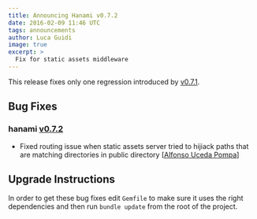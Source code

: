 ```yaml
---
title: Announcing Hanami v0.7.2
date: 2016-02-09 11:46 UTC
tags: announcements
author: Luca Guidi
image: true
excerpt: >
  Fix for static assets middleware
---
```


This release fixes only one regression introduced by [v0.7.1](/blog/2016/02/05/announcing-hanami-071).

## Bug Fixes

### hanami [v0.7.2](https://github.com/hanami/hanami/blob/master/CHANGELOG.md#v072---2016-02-09)

- Fixed routing issue when static assets server tried to hijiack paths that are matching directories in public directory [[Alfonso Uceda Pompa](https://github.com/AlfonsoUceda)]

## Upgrade Instructions

In order to get these bug fixes edit `Gemfile` to make sure it uses the right dependencies and then run `bundle update` from the root of the project.
